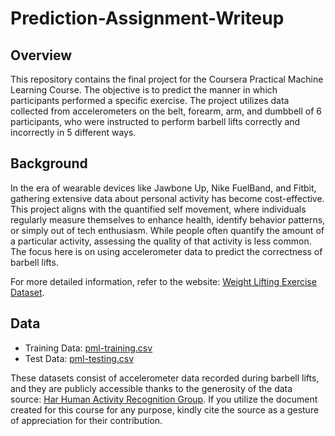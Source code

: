 # Prediction-Assignment-Writeup

## Overview

This repository contains the final project for the Coursera Practical Machine Learning Course. The objective is to predict the manner in which participants performed a specific exercise. The project utilizes data collected from accelerometers on the belt, forearm, arm, and dumbbell of 6 participants, who were instructed to perform barbell lifts correctly and incorrectly in 5 different ways.

## Background

In the era of wearable devices like Jawbone Up, Nike FuelBand, and Fitbit, gathering extensive data about personal activity has become cost-effective. This project aligns with the quantified self movement, where individuals regularly measure themselves to enhance health, identify behavior patterns, or simply out of tech enthusiasm. While people often quantify the amount of a particular activity, assessing the quality of that activity is less common. The focus here is on using accelerometer data to predict the correctness of barbell lifts.

For more detailed information, refer to the website: [Weight Lifting Exercise Dataset](http://web.archive.org/web/20161224072740/http:/groupware.les.inf.puc-rio.br/har).

## Data

- Training Data: [pml-training.csv](https://d396qusza40orc.cloudfront.net/predmachlearn/pml-training.csv)
- Test Data: [pml-testing.csv](https://d396qusza40orc.cloudfront.net/predmachlearn/pml-testing.csv)

These datasets consist of accelerometer data recorded during barbell lifts, and they are publicly accessible thanks to the generosity of the data source: [Har Human Activity Recognition Group](http://web.archive.org/web/20161224072740/http:/groupware.les.inf.puc-rio.br/har). If you utilize the document created for this course for any purpose, kindly cite the source as a gesture of appreciation for their contribution.
